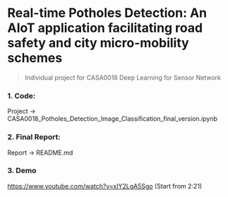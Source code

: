 
# Real-time Potholes Detection: An AIoT application facilitating road safety and city micro-mobility schemes


> Individual project for CASA0018 Deep Learning for Sensor Network


### 1. Code: 

Project -> CASA0018_Potholes_Detection_Image_Classification_final_version.ipynb

### 2. Final Report: 

Report -> README.md

### 3. Demo

https://www.youtube.com/watch?v=xIY2LgA5Sgo (Start from 2:21)
